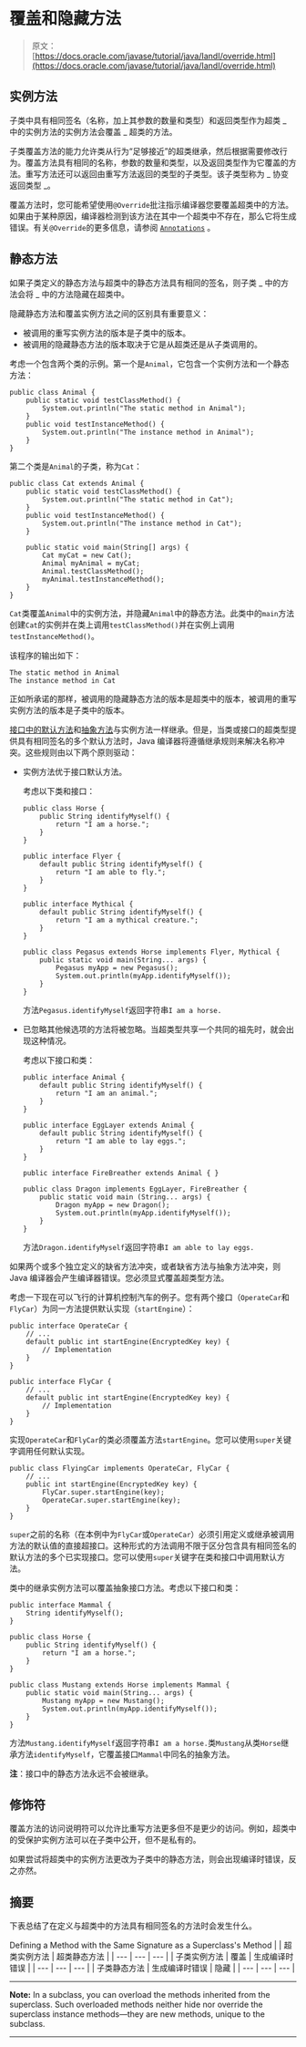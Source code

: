 # 覆盖和隐藏方法

> 原文： [https://docs.oracle.com/javase/tutorial/java/IandI/override.html](https://docs.oracle.com/javase/tutorial/java/IandI/override.html)

## 实例方法

子类中具有相同签名（名称，加上其参数的数量和类型）和返回类型作为超类 _ 中的实例方法的实例方法会覆盖 _ 超类的方法。

子类覆盖方法的能力允许类从行为“足够接近”的超类继承，然后根据需要修改行为。覆盖方法具有相同的名称，参数的数量和类型，以及返回类型作为它覆盖的方法。重写方法还可以返回由重写方法返回的类型的子类型。该子类型称为 _ 协变返回类型 _。

覆盖方法时，您可能希望使用`@Override`批注指示编译器您要覆盖超类中的方法。如果由于某种原因，编译器检测到该方法在其中一个超类中不存在，那么它将生成错误。有关`@Override`的更多信息，请参阅 [`Annotations`](../annotations/index.html) 。

## 静态方法

如果子类定义的静态方法与超类中的静态方法具有相同的签名，则子类 _ 中的方法会将 _ 中的方法隐藏在超类中。

隐藏静态方法和覆盖实例方法之间的区别具有重要意义：

*   被调用的重写实例方法的版本是子类中的版本。
*   被调用的隐藏静态方法的版本取决于它是从超类还是从子类调用的。

考虑一个包含两个类的示例。第一个是`Animal`，它包含一个实例方法和一个静态方法：

```
public class Animal {
    public static void testClassMethod() {
        System.out.println("The static method in Animal");
    }
    public void testInstanceMethod() {
        System.out.println("The instance method in Animal");
    }
}

```

第二个类是`Animal`的子类，称为`Cat`：

```
public class Cat extends Animal {
    public static void testClassMethod() {
        System.out.println("The static method in Cat");
    }
    public void testInstanceMethod() {
        System.out.println("The instance method in Cat");
    }

    public static void main(String[] args) {
        Cat myCat = new Cat();
        Animal myAnimal = myCat;
        Animal.testClassMethod();
        myAnimal.testInstanceMethod();
    }
}

```

`Cat`类覆盖`Animal`中的实例方法，并隐藏`Animal`中的静态方法。此类中的`main`方法创建`Cat`的实例并在类上调用`testClassMethod()`并在实例上调用`testInstanceMethod()`。

该程序的输出如下：

```
The static method in Animal
The instance method in Cat

```

正如所承诺的那样，被调用的隐藏静态方法的版本是超类中的版本，被调用的重写实例方法的版本是子类中的版本。

[接口中的默认方法](../../java/IandI/defaultmethods.html)和[抽象方法](../../java/IandI/abstract.html)与实例方法一样继承。但是，当类或接口的超类型提供具有相同签名的多个默认方法时，Java 编译器将遵循继承规则来解决名称冲突。这些规则由以下两个原则驱动：

*   实例方法优于接口默认方法。

    考虑以下类和接口：

    ```
    public class Horse {
        public String identifyMyself() {
            return "I am a horse.";
        }
    }
    ```

    ```
    public interface Flyer {
        default public String identifyMyself() {
            return "I am able to fly.";
        }
    }
    ```

    ```
    public interface Mythical {
        default public String identifyMyself() {
            return "I am a mythical creature.";
        }
    }
    ```

    ```
    public class Pegasus extends Horse implements Flyer, Mythical {
        public static void main(String... args) {
            Pegasus myApp = new Pegasus();
            System.out.println(myApp.identifyMyself());
        }
    }
    ```

    方法`Pegasus.identifyMyself`返回字符串`I am a horse.`

*   已忽略其他候选项的方法将被忽略。当超类型共享一个共同的祖先时，就会出现这种情况。

    考虑以下接口和类：

    ```
    public interface Animal {
        default public String identifyMyself() {
            return "I am an animal.";
        }
    }
    ```

    ```
    public interface EggLayer extends Animal {
        default public String identifyMyself() {
            return "I am able to lay eggs.";
        }
    }
    ```

    ```
    public interface FireBreather extends Animal { }
    ```

    ```
    public class Dragon implements EggLayer, FireBreather {
        public static void main (String... args) {
            Dragon myApp = new Dragon();
            System.out.println(myApp.identifyMyself());
        }
    }
    ```

    方法`Dragon.identifyMyself`返回字符串`I am able to lay eggs.`

如果两个或多个独立定义的缺省方法冲突，或者缺省方法与抽象方法冲突，则 Java 编译器会产生编译器错误。您必须显式覆盖超类型方法。

考虑一下现在可以飞行的计算机控制汽车的例子。您有两个接口（`OperateCar`和`FlyCar`）为同一方法提供默认实现（`startEngine`）：

```
public interface OperateCar {
    // ...
    default public int startEngine(EncryptedKey key) {
        // Implementation
    }
}
```

```
public interface FlyCar {
    // ...
    default public int startEngine(EncryptedKey key) {
        // Implementation
    }
}
```

实现`OperateCar`和`FlyCar`的类必须覆盖方法`startEngine`。您可以使用`super`关键字调用任何默认实现。

```
public class FlyingCar implements OperateCar, FlyCar {
    // ...
    public int startEngine(EncryptedKey key) {
        FlyCar.super.startEngine(key);
        OperateCar.super.startEngine(key);
    }
}
```

`super`之前的名称（在本例中为`FlyCar`或`OperateCar`）必须引用定义或继承被调用方法的默认值的直接超接口。这种形式的方法调用不限于区分包含具有相同签名的默认方法的多个已实现接口。您可以使用`super`关键字在类和接口中调用默认方法。

类中的继承实例方法可以覆盖抽象接口方法。考虑以下接口和类：

```
public interface Mammal {
    String identifyMyself();
}

```

```
public class Horse {
    public String identifyMyself() {
        return "I am a horse.";
    }
}

```

```
public class Mustang extends Horse implements Mammal {
    public static void main(String... args) {
        Mustang myApp = new Mustang();
        System.out.println(myApp.identifyMyself());
    }
}

```

方法`Mustang.identifyMyself`返回字符串`I am a horse.`类`Mustang`从类`Horse`继承方法`identifyMyself`，它覆盖接口`Mammal`中同名的抽象方法。

**注**：接口中的静态方法永远不会被继承。

## 修饰符

覆盖方法的访问说明符可以允许比重写方法更多但不是更少的访问。例如，超类中的受保护实例方法可以在子类中公开，但不是私有的。

如果尝试将超类中的实例方法更改为子类中的静态方法，则会出现编译时错误，反之亦然。

## 摘要

下表总结了在定义与超类中的方法具有相同签名的方法时会发生什么。

<caption id="override-method" style="font-weight: bold">Defining a Method with the Same Signature as a Superclass's Method</caption>
|  | 超类实例方法 | 超类静态方法 |
| --- | --- | --- |
| 子类实例方法 | 覆盖 | 生成编译时错误 |
| --- | --- | --- |
| 子类静态方法 | 生成编译时错误 | 隐藏 |
| --- | --- | --- |

* * *

**Note:** In a subclass, you can overload the methods inherited from the superclass. Such overloaded methods neither hide nor override the superclass instance methods—they are new methods, unique to the subclass.

* * *